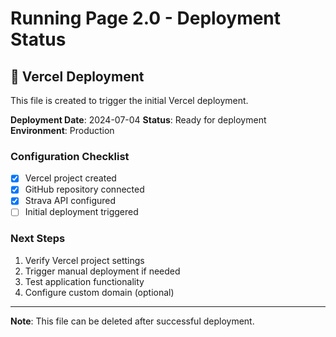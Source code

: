 # Running Page 2.0 - Deployment Status

## 🚀 Vercel Deployment

This file is created to trigger the initial Vercel deployment.

**Deployment Date**: 2024-07-04
**Status**: Ready for deployment
**Environment**: Production

### Configuration Checklist
- [x] Vercel project created
- [x] GitHub repository connected
- [x] Strava API configured
- [ ] Initial deployment triggered

### Next Steps
1. Verify Vercel project settings
2. Trigger manual deployment if needed
3. Test application functionality
4. Configure custom domain (optional)

---

**Note**: This file can be deleted after successful deployment.
